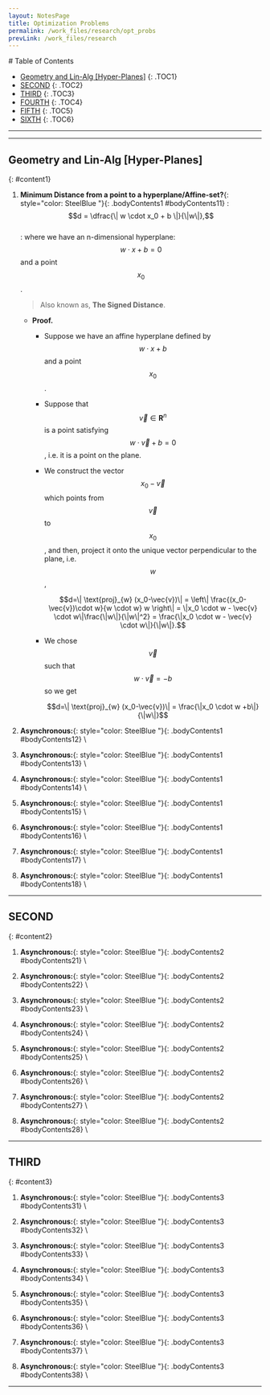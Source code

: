 ```yaml
---
layout: NotesPage
title: Optimization Problems
permalink: /work_files/research/opt_probs
prevLink: /work_files/research
---
```


<div markdown="1" class = "TOC">
# Table of Contents

  * [Geometry and Lin-Alg [Hyper-Planes]](#content1)
  {: .TOC1}
  * [SECOND](#content2)
  {: .TOC2}
  * [THIRD](#content3)
  {: .TOC3}
  * [FOURTH](#content4)
  {: .TOC4}
  * [FIFTH](#content5)
  {: .TOC5}
  * [SIXTH](#content6)
  {: .TOC6}
</div>

***
***

## Geometry and Lin-Alg [Hyper-Planes]
{: #content1}

1. **Minimum Distance from a point to a hyperplane/Affine-set?**{: style="color: SteelBlue  "}{: .bodyContents1 #bodyContents11}
    :   $$d = \dfrac{\| w \cdot x_0 + b \|}{\|w\|},$$  
    :   where we have an n-dimensional hyperplane: $$w \cdot x + b = 0$$ and a point $$x_0$$.
    > Also known as, **The Signed Distance**.  
    * **Proof.**  
        * Suppose we have an affine hyperplane defined by $$w \cdot x + b$$ and a point $$x_0$$.
        * Suppose that $$\vec{v} \in \mathbf{R}^n$$ is a point satisfying $$w \cdot \vec{v} + b = 0$$, i.e. it is a point on the plane.
        * We construct the vector $$x_0−\vec{v}$$ which points from $$\vec{v}$$ to $$x_0$$, and then, project it onto the unique vector perpendicular to the plane, i.e. $$w$$,  

            $$d=\| \text{proj}_{w} (x_0-\vec{v})\| = \left\| \frac{(x_0-\vec{v})\cdot w}{w \cdot w} w \right\| = \|x_0 \cdot w - \vec{v} \cdot w\|\frac{\|w\|}{\|w\|^2} = \frac{\|x_0 \cdot w - \vec{v} \cdot w\|}{\|w\|}.$$

        * We chose $$\vec{v}$$ such that $$w\cdot \vec{v}=-b$$ so we get  

            $$d=\| \text{proj}_{w} (x_0-\vec{v})\| = \frac{\|x_0 \cdot w +b\|}{\|w\|}$$

2. **Asynchronous:**{: style="color: SteelBlue  "}{: .bodyContents1 #bodyContents12} \\

3. **Asynchronous:**{: style="color: SteelBlue  "}{: .bodyContents1 #bodyContents13} \\

4. **Asynchronous:**{: style="color: SteelBlue  "}{: .bodyContents1 #bodyContents14} \\

5. **Asynchronous:**{: style="color: SteelBlue  "}{: .bodyContents1 #bodyContents15} \\

6. **Asynchronous:**{: style="color: SteelBlue  "}{: .bodyContents1 #bodyContents16} \\

7. **Asynchronous:**{: style="color: SteelBlue  "}{: .bodyContents1 #bodyContents17} \\

8. **Asynchronous:**{: style="color: SteelBlue  "}{: .bodyContents1 #bodyContents18} \\

***

## SECOND
{: #content2}

1. **Asynchronous:**{: style="color: SteelBlue  "}{: .bodyContents2 #bodyContents21} \\

2. **Asynchronous:**{: style="color: SteelBlue  "}{: .bodyContents2 #bodyContents22} \\

3. **Asynchronous:**{: style="color: SteelBlue  "}{: .bodyContents2 #bodyContents23} \\

4. **Asynchronous:**{: style="color: SteelBlue  "}{: .bodyContents2 #bodyContents24} \\

5. **Asynchronous:**{: style="color: SteelBlue  "}{: .bodyContents2 #bodyContents25} \\

6. **Asynchronous:**{: style="color: SteelBlue  "}{: .bodyContents2 #bodyContents26} \\

7. **Asynchronous:**{: style="color: SteelBlue  "}{: .bodyContents2 #bodyContents27} \\

8. **Asynchronous:**{: style="color: SteelBlue  "}{: .bodyContents2 #bodyContents28} \\

***

## THIRD
{: #content3}

1. **Asynchronous:**{: style="color: SteelBlue  "}{: .bodyContents3 #bodyContents31} \\

2. **Asynchronous:**{: style="color: SteelBlue  "}{: .bodyContents3 #bodyContents32} \\

3. **Asynchronous:**{: style="color: SteelBlue  "}{: .bodyContents3 #bodyContents33} \\

4. **Asynchronous:**{: style="color: SteelBlue  "}{: .bodyContents3 #bodyContents34} \\

5. **Asynchronous:**{: style="color: SteelBlue  "}{: .bodyContents3 #bodyContents35} \\

6. **Asynchronous:**{: style="color: SteelBlue  "}{: .bodyContents3 #bodyContents36} \\

7. **Asynchronous:**{: style="color: SteelBlue  "}{: .bodyContents3 #bodyContents37} \\

8. **Asynchronous:**{: style="color: SteelBlue  "}{: .bodyContents3 #bodyContents38} \\

***